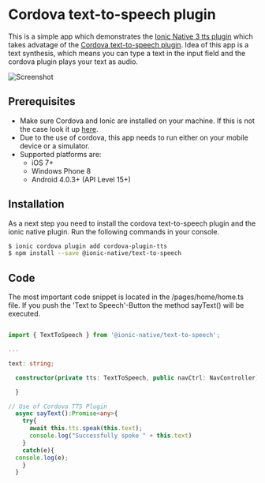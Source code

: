 # Cordova text-to-speech plugin

This is a simple app which demonstrates the [Ionic Native 3 tts plugin](https://ionicframework.com/docs/native/text-to-speech/) which takes advatage of the [Cordova text-to-speech plugin](https://github.com/vilic/cordova-plugin-tts). Idea of this app is a text synthesis, which means you can type a text in the input field and the cordova plugin plays your text as audio. 

![Screenshot](https://github.com/GehirnWabbel/Cordova-Text-to-Speech-Demo/blob/master/screenshotTTS.png)

## Prerequisites
- Make sure Cordova and Ionic are installed on your machine. If this is not the case look it up [here](https://ionicframework.com/docs/v1/guide/installation.html).
- Due to the use of cordova, this app needs to run either on your mobile device or a simulator.
- Supported platforms are:
    - iOS 7+
    - Windows Phone 8
    - Android 4.0.3+ (API Level 15+)

## Installation
As a next step you need to install the cordova text-to-speech plugin and the ionic native plugin. Run the following commands in your console.

```sh
$ ionic cordova plugin add cordova-plugin-tts
$ npm install --save @ionic-native/text-to-speech
```
## Code
The most important code snippet is located in the /pages/home/home.ts file. If you push the 'Text to Speech'-Button the method sayText() will be executed. 

```typescript

import { TextToSpeech } from '@ionic-native/text-to-speech';

... 

text: string;

  constructor(private tts: TextToSpeech, public navCtrl: NavController) {

  }

// Use of Cordova TTS Plugin
  async sayText():Promise<any>{
    try{
      await this.tts.speak(this.text);
      console.log("Successfully spoke " + this.text)
    }
    catch(e){
  console.log(e);
    }
  }
```
